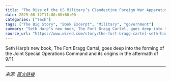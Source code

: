 ```yaml
---
title: "The Rise of the US Military’s Clandestine Foreign War Apparatus"
date: 2025-08-12T11:00:00+08:00
categories: ["tech"]
tags: ["The Big Story", "Book Excerpt", "Military", "government"]
summary: "Seth Harp’s new book, The Fort Bragg Cartel, goes deep into the forming of the Joint Special Operations Command and its origins in the aftermath of 9/11."
source_url: "https://www.wired.com/story/the-fort-bragg-cartel-seth-harp-excerpt/"
---
```


Seth Harp’s new book, The Fort Bragg Cartel, goes deep into the forming of the Joint Special Operations Command and its origins in the aftermath of 9/11.

---

*来源: [原文链接](https://www.wired.com/story/the-fort-bragg-cartel-seth-harp-excerpt/)*
